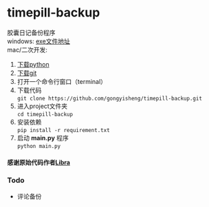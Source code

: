 # timepill-backup
胶囊日记备份程序  
windows: [exe文件地址](https://github.com/gongyisheng/timepill-backup/releases/download/0.1.1/timepill-backup.exe)  
mac/二次开发:   
1. [下载python](https://www.python.org/)
2. [下载git](https://git-scm.com/downloads)
3. 打开一个命令行窗口（terminal）
4. 下载代码   
   `git clone https://github.com/gongyisheng/timepill-backup.git`
5. 进入project文件夹  
   `cd timepill-backup`
6. 安装依赖  
   `pip install -r requirement.txt`
7. 启动 **main.py** 程序  
   `python main.py`

#### 感谢原始代码作者[Libra](http://www.timepill.net/people/100699220)

### Todo 
- 评论备份